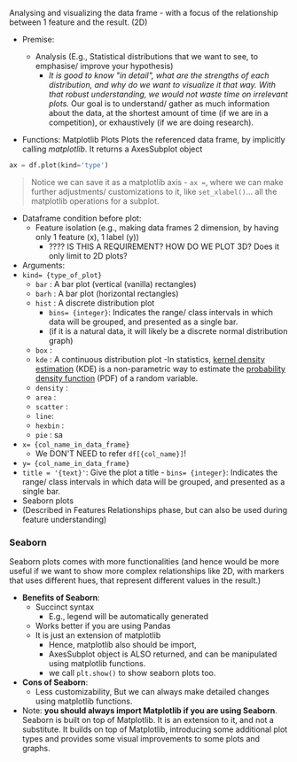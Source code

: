 Analysing and visualizing the data frame - with a focus of the relationship between 1 feature and the result. (2D)

- Premise:
	- Analysis (E.g., Statistical distributions that we want to see, to emphasise/ improve your hypothesis)
		- *It is good to know "in detail", what are the strengths of each distribution, and why do we want to visualize it that way. With that robust understanding, we would not waste time on irrelevant plots.* Our goal is to understand/ gather as much information about the data, at the shortest amount of time (if we are in a competition), or exhaustively (if we are doing research).

- Functions:
Matplotlib Plots
Plots the referenced data frame, by implicitly calling *matplotlib*. It returns a AxesSubplot object 
```python
ax = df.plot(kind='type')
```

> Notice we can save it as a matplotlib axis - `ax =`, where we can make further adjustments/ customizations to it, like `set_xlabel()`... all the matplotlib operations for a subplot.

- Dataframe condition before plot:
	- Feature isolation (e.g., making data frames 2 dimension, by having only 1 feature (x), 1 label (y))
		- ???? IS THIS A REQUIREMENT? HOW DO WE PLOT 3D? Does it only limit to 2D plots?
- Arguments: 
- `kind= {type_of_plot}`
	- `bar` : A bar plot (vertical (vanilla) rectangles)
	- `barh` :  A bar plot (horizontal rectangles)
	- `hist` : A discrete distribution plot
		- `bins= {integer}`: Indicates the range/ class intervals in which data will be grouped, and presented as a single bar. 
		- (if it is a natural data, it will likely be a discrete normal distribution graph)
	- `box` : 
	- `kde` : A continuous distribution plot
		-In statistics, [kernel density estimation](https://en.wikipedia.org/wiki/Kernel_density_estimation) (KDE) is a non-parametric way to estimate the [probability density function](https://www.youtube.com/watch?v=jUFbY5u-DMs) (PDF) of a random variable. 
	- `density` : 
	- `area` : 
	- `scatter` : 
	- `line`: 
	- `hexbin` : 
	- `pie` : sa
- `x= {col_name_in_data_frame}` 
	- We DON'T NEED to refer `df[{col_name}]`!
- `y= {col_name_in_data_frame}`
- `title = '{text}'`: Give the plot a title
			- `bins= {integer}`: Indicates the range/ class intervals in which data will be grouped, and presented as a single bar. 
- Seaborn plots 
- (Described in Features Relationships phase, but can also be used during feature understanding)


### Seaborn
Seaborn plots comes with more functionalities (and hence would be more useful if we want to show more complex relationships like 2D, with markers that uses different hues, that represent different values in the result.)
- **Benefits of Seaborn**: 
	- Succinct syntax 
		- E.g., legend will be automatically generated
	- Works better if you are using Pandas
	- It is just an extension of matplotlib 
		- Hence, matplotlib also should be import,
		- AxesSubplot object is ALSO returned, and can be manipulated using matplotlib functions.
		- we call `plt.show()` to show seaborn plots too.
- **Cons of Seaborn**:
	- Less customizability, But we can always make detailed changes using matplotlib functions.
- Note: **you should always import Matplotlib if you are using Seaborn**. Seaborn is built on top of Matplotlib. It is an extension to it, and not a substitute. It builds on top of Matplotlib, introducing some additional plot types and provides some visual improvements to some plots and graphs. 

